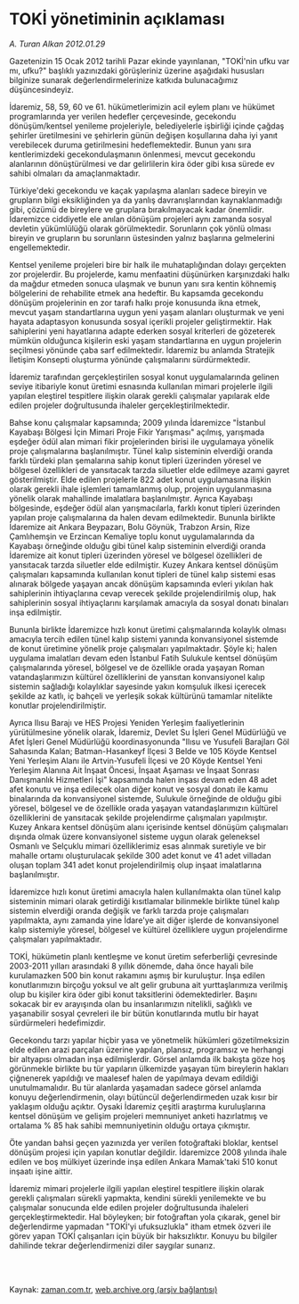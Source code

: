 # TOKİ yönetiminin açıklaması

*A. Turan Alkan 2012.01.29*

<td class="columnist-detail">
<p>Gazetenizin 15 Ocak 2012 tarihli Pazar ekinde yayınlanan, "TOKİ'nin ufku var mı, ufku?" başlıklı yazınızdaki görüşleriniz üzerine aşağıdaki hususları bilginize sunarak değerlendirmelerinize katkıda bulunacağımız düşüncesindeyiz.</p>
<p>
<div id="haberMetinDiv">
<p>İdaremiz, 58, 59, 60 ve 61. hükümetlerimizin acil eylem planı ve hükümet programlarında yer verilen hedefler çerçevesinde, gecekondu dönüşüm/kentsel yenileme projeleriyle, belediyelerle işbirliği içinde çağdaş şehirler üretilmesini ve şehirlerin günün değişen koşullarına daha iyi yanıt verebilecek duruma getirilmesini hedeflemektedir. Bunun yanı sıra kentlerimizdeki gecekondulaşmanın önlenmesi, mevcut gecekondu alanlarının dönüştürülmesi ve dar gelirlilerin kira öder gibi kısa sürede ev sahibi olmaları da amaçlanmaktadır.
<p>Türkiye'deki gecekondu ve kaçak yapılaşma alanları sadece bireyin ve grupların bilgi eksikliğinden ya da yanlış davranışlarından kaynaklanmadığı gibi, çözümü de bireylere ve gruplara bırakılmayacak kadar önemlidir. İdaremizce ciddiyetle ele anılan dönüşüm projeleri aynı zamanda sosyal devletin yükümlülüğü olarak görülmektedir. Sorunların çok yönlü olması bireyin ve grupların bu sorunların üstesinden yalnız başlarına gelmelerini engellemektedir.
<p>Kentsel yenileme projeleri bire bir halk ile muhataplığından dolayı gerçekten zor projelerdir. Bu projelerde, kamu menfaatini düşünürken karşınızdaki halkı da mağdur etmeden sonuca ulaşmak ve bunun yanı sıra kentin köhnemiş bölgelerini de rehabilite etmek ana hedeftir. Bu kapsamda gecekondu dönüşüm projelerinin en zor tarafı halkı proje konusunda ikna etmek, mevcut yaşam standartlarına uygun yeni yaşam alanları oluşturmak ve yeni hayata adaptasyon konusunda sosyal içerikli projeler geliştirmektir. Hak sahiplerini yeni hayatlarına adapte ederken sosyal kriterleri de gözeterek mümkün olduğunca kişilerin eski yaşam standartlarına en uygun projelerin seçilmesi yönünde çaba sarf edilmektedir. İdaremiz bu anlamda Stratejik İletişim Konsepti oluşturma yönünde çalışmalarını sürdürmektedir.
<p>İdaremiz tarafından gerçekleştirilen sosyal konut uygulamalarında gelinen seviye itibariyle konut üretimi esnasında kullanılan mimari projelerle ilgili yapılan eleştirel tespitlere ilişkin olarak gerekli çalışmalar yapılarak elde edilen projeler doğrultusunda ihaleler gerçekleştirilmektedir.
<p>Bahse konu çalışmalar kapsamında; 2009 yılında İdaremizce "İstanbul Kayabaşı Bölgesi İçin Mimari Proje Fikir Yarışması" açılmış, yarışmada eşdeğer ödül alan mimari fikir projelerinden birisi ile uygulamaya yönelik proje çalışmalarına başlanılmıştır. Tünel kalıp sisteminin elverdiği oranda farklı türdeki plan şemalarına sahip konut tipleri üzerinden yöresel ve bölgesel özellikleri de yansıtacak tarzda siluetler elde edilmeye azami gayret gösterilmiştir. Elde edilen projelerle 822 adet konut uygulamasına ilişkin olarak gerekli ihale işlemleri tamamlanmış olup, projenin uygulanmasına yönelik olarak mahallinde imalatlara başlanılmıştır. Ayrıca Kayabaşı bölgesinde, eşdeğer ödül alan yarışmacılarla, farklı konut tipleri üzerinden yapılan proje çalışmalarına da halen devam edilmektedir. Bununla birlikte İdaremize ait Ankara Beypazarı, Bolu Göynük, Trabzon Arsin, Rize Çamlıhemşin ve Erzincan Kemaliye toplu konut uygulamalarında da Kayabaşı örneğinde olduğu gibi tünel kalıp sisteminin elverdiği oranda İdaremize ait konut tipleri üzerinden yöresel ve bölgesel özellikleri de yansıtacak tarzda siluetler elde edilmiştir. Kuzey Ankara kentsel dönüşüm çalışmaları kapsamında kullanılan konut tipleri de tünel kalıp sistemi esas alınarak bölgede yaşayan ancak dönüşüm kapsamında evleri yıkılan hak sahiplerinin ihtiyaçlarına cevap verecek şekilde projelendirilmiş olup, hak sahiplerinin sosyal ihtiyaçlarını karşılamak amacıyla da sosyal donatı binaları inşa edilmiştir. 
<p>Bununla birlikte İdaremizce hızlı konut üretimi çalışmalarında kolaylık olması amacıyla tercih edilen tünel kalıp sistemi yanında konvansiyonel sistemde de konut üretimine yönelik proje çalışmaları yapılmaktadır. Şöyle ki; halen uygulama imalatları devam eden İstanbul Fatih Sulukule kentsel dönüşüm çalışmalarında yöresel, bölgesel ve de özellikle orada yaşayan Roman vatandaşlarımızın kültürel özelliklerini de yansıtan konvansiyonel kalıp sistemin sağladığı kolaylıklar sayesinde yakın komşuluk ilkesi içerecek şekilde az katlı, iç bahçeli ve yerleşik sokak kültürünü tamamlar nitelikte konutlar projelendirilmiştir. 
<p>Ayrıca Ilısu Barajı ve HES Projesi Yeniden Yerleşim faaliyetlerinin yürütülmesine yönelik olarak, İdaremiz, Devlet Su İşleri Genel Müdürlüğü ve Afet İşleri Genel Müdürlüğü koordinasyonunda "Ilısu ve Yusufeli Barajları Göl Sahasında Kalan; Batman-Hasankeyf İlçesi 3 Belde ve 105 Köyde Kentsel Yeni Yerleşim Alanı ile Artvin-Yusufeli İlçesi ve 20 Köyde Kentsel Yeni Yerleşim Alanına Ait İnşaat Öncesi, İnşaat Aşaması ve İnşaat Sonrası Danışmanlık Hizmetleri İşi" kapsamında halen inşası devam eden 48 adet afet konutu ve inşa edilecek olan diğer konut ve sosyal donatı ile kamu binalarında da konvansiyonel sistemde, Sulukule örneğinde de olduğu gibi yöresel, bölgesel ve de özellikle orada yaşayan vatandaşlarımızın kültürel özelliklerini de yansıtacak şekilde projelendirme çalışmaları yapılmıştır. Kuzey Ankara kentsel dönüşüm alanı içerisinde kentsel dönüşüm çalışmaları dışında olmak üzere konvansiyonel sisteme uygun olarak geleneksel Osmanlı ve Selçuklu mimari özelliklerimiz esas alınmak suretiyle ve bir mahalle ortamı oluşturulacak şekilde 300 adet konut ve 41 adet villadan oluşan toplam 341 adet konut projelendirilmiş olup inşaat imalatlarına başlanılmıştır.
<p>İdaremizce hızlı konut üretimi amacıyla halen kullanılmakta olan tünel kalıp sisteminin mimari olarak getirdiği kısıtlamalar bilinmekle birlikte tünel kalıp sistemin elverdiği oranda değişik ve farklı tarzda proje çalışmaları yapılmakta, aynı zamanda yine İdare'ye ait diğer işlerde de konvansiyonel kalıp sistemiyle yöresel, bölgesel ve kültürel özelliklere uygun projelendirme çalışmaları yapılmaktadır. 
<p>TOKİ, hükümetin planlı kentleşme ve konut üretim seferberliği çevresinde 2003-2011 yılları arasındaki 8 yıllık dönemde, daha önce hayali bile kurulamazken 500 bin konut rakamını aşmış bir kuruluştur. İnşa edilen konutlarımızın birçoğu yoksul ve alt gelir grubuna ait yurttaşlarımıza verilmiş olup bu kişiler kira öder gibi konut taksitlerini ödemektedirler. Başını sokacak bir ev arayışında olan bu insanlarımızın nitelikli, sağlıklı ve yaşanabilir sosyal çevreleri ile bir bütün konutlarında mutlu bir hayat sürdürmeleri hedefimizdir.
<p>Gecekondu tarzı yapılar hiçbir yasa ve yönetmelik hükümleri gözetilmeksizin elde edilen arazi parçaları üzerine yapılan, plansız, programsız ve herhangi bir altyapısı olmadan inşa edilmişlerdir. Görsel anlamda ilk bakışta göze hoş görünmekle birlikte bu tür yapıların ülkemizde yaşayan tüm bireylerin hakları çiğnenerek yapıldığı ve maalesef halen de yapılmaya devam edildiği unutulmamalıdır. Bu tür alanlarda yaşamadan sadece görsel anlamda konuyu değerlendirmenin, olayı bütüncül değerlendirmeden uzak kısır bir yaklaşım olduğu açıktır. Oysaki İdaremiz çeşitli araştırma kuruluşlarına kentsel dönüşüm ve gelişim projeleri memnuniyet anketi hazırlatmış ve ortalama % 85 hak sahibi memnuniyetinin olduğu ortaya çıkmıştır.
<p>Öte yandan bahsi geçen yazınızda yer verilen fotoğraftaki bloklar, kentsel dönüşüm projesi için yapılan konutlar değildir. İdaremizce 2008 yılında ihale edilen ve boş mülkiyet üzerinde inşa edilen Ankara Mamak'taki 510 konut inşaatı işine aittir.
<p>İdaremiz mimari projelerle ilgili yapılan eleştirel tespitlere ilişkin olarak gerekli çalışmaları sürekli yapmakta, kendini sürekli yenilemekte ve bu çalışmalar sonucunda elde edilen projeler doğrultusunda ihaleleri gerçekleştirmektedir. Hal böyleyken; bir fotoğraftan yola çıkarak, genel bir değerlendirme yapmadan "TOKİ'yi ufuksuzlukla" itham etmek özveri ile görev yapan TOKİ çalışanları için büyük bir haksızlıktır. Konuyu bu bilgiler dahilinde tekrar değerlendirmenizi diler saygılar sunarız. </p></p></p></p></p></p></p></p></p></p></p></p></div>
</p>


<p><br>
		 </br></p></td>

Kaynak: [zaman.com.tr](http://zaman.com.tr/yazar.do?yazino=1236677), [web.archive.org (arşiv bağlantısı)](http://web.archive.org/web/20120203162813/http://zaman.com.tr:80/yazar.do?yazino=1236677)
